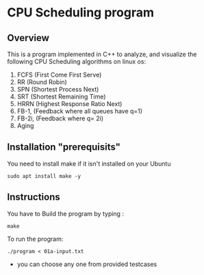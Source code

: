 # CPU Scheduling program

## Overview
This is a program implemented in C++ to analyze, and visualize the following CPU Scheduling algorithms on linux os:
1. FCFS (First Come First Serve)
2. RR (Round Robin)
3. SPN (Shortest Process Next)
4. SRT (Shortest Remaining Time)
5. HRRN (Highest Response Ratio Next)
6. FB-1, (Feedback where all queues have q=1)
7. FB-2i, (Feedback where q= 2i)
8. Aging

## Installation "prerequisits"
You need to install make if it isn't installed on your Ubuntu
```
sudo apt install make -y
```
## Instructions
You have to Build the program by typing :
```
make
```

To run the program:
```
./program < 01a-input.txt
```
* you can choose any one from provided testcases